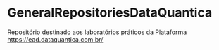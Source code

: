 # GeneralRepositoriesDataQuantica
Repositório destinado aos laboratórios práticos da Plataforma https://ead.dataquantica.com.br/
